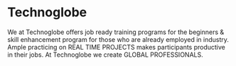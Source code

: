 # Technoglobe
We at Technoglobe offers job ready training programs for the beginners &amp; skill enhancement program for those who are already employed in industry. Ample practicing on REAL TIME PROJECTS makes participants productive in their jobs. At Technoglobe we create GLOBAL PROFESSIONALS.
